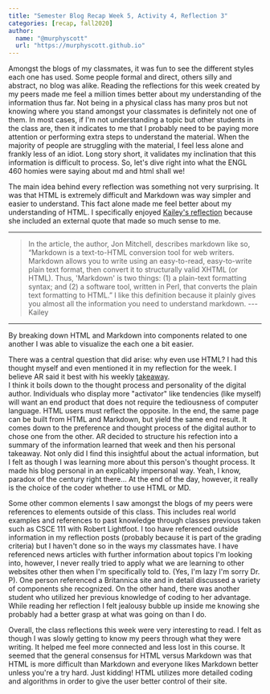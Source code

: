 ```yaml
---
title: "Semester Blog Recap Week 5, Activity 4, Reflection 3"
categories: [recap, fall2020]
author:
  name: "@murphyscott"
  url: "https://murphyscott.github.io"
---
```

Amongst the blogs of my classmates, it was fun to see the different styles each one has used. Some people formal and direct, others silly and abstract, no blog was alike. Reading the reflections for this week created by my peers made me feel a million times better about my understanding of the information thus far. Not being in a physical class has many pros but not knowing where you stand amongst your classmates is definitely not one of them. In most cases, if I'm not understanding a topic but other students in the class are, then it indicates to me that I probably need to be paying more attention or performing extra steps to understand the material. When the majority of people are struggling with the material, I feel less alone and frankly less of an idiot. Long story short, it validates my inclination that this information is difficult to process. So, let's dive right into what the ENGL 460 homies were saying about md and html shall we!
	
The main idea behind every reflection was something not very surprising. It was that HTML is extremely difficult and Markdown was way simpler and easier to understand. This fact alone made me feel better about my understanding of HTML. I specifically enjoyed [Kailey's reflection](https://kmaclin17.github.io/reflective%20posts/2020/09/18/slug.html) because she included an external quote that made so much sense to me. 

---
>In the article, the author, Jon Mitchell, describes markdown like so, “Markdown is a text-to-HTML conversion tool for web writers. Markdown allows you to write using an 
>easy-to-read, easy-to-write plain text format, then convert it to structurally valid XHTML (or HTML). Thus, 'Markdown' is two things: (1) a plain-text formatting syntax; 
>and (2) a software tool, written in Perl, that converts the plain text formatting to HTML.” I like this definition because it plainly gives you almost all the 
>information you need to understand markdown.
>---Kailey 
---

By breaking down HTML and Markdown into components related to one another I was able to visualize the each one a bit easier. 
  
There was a central question that did arise: why even use HTML? I had this thought myself and even mentioned it in my reflection for the week. I believe AR said it best with his weekly [takeaway](https://abdrhkhan.github.io/2020/09/18/WeeklyReflection3.html).  
I think it boils down to the thought process and personality of the digital author. Individuals who display more "activator" like tendencies (like myself) will want an end product that does not require the tediousness of computer language. HTML users must reflect the opposite. In the end, the same page can be built from HTML and Markdown, but yield the same end result. It comes down to the preference and thought process of the digital author to chose one from the other.
AR decided to structure his refection into a summary of the information learned that week and then his personal takeaway. Not only did I find this insightful about the actual information, but I felt as though I was learning more about this person's thought process. It made his blog personal in an explicably impersonal way. Yeah, I know, paradox of the century right there… At the end of the day, however, it really is the choice of the coder whether to use HTML or MD. 
	
Some other common elements I saw amongst the blogs of my peers were references to elements outside of this class. This includes real world examples and references to past knowledge through classes previous taken such as CSCE 111 with Robert Lightfoot. I too have referenced outside information in my reflection posts (probably because it is part of the grading criteria) but I haven't done so in the ways my classmates have. I have referenced news articles with further information about topics I'm looking into, however, I never really tried to apply what we are learning to other websites other then when I'm specifically told to. (Yes, I'm lazy I'm sorry Dr. P). One person referenced a Britannica site and in detail discussed a variety of components she recognized. On the other hand, there was another student who utilized her previous knowledge of coding to her advantage. While reading her reflection I felt jealousy bubble up inside me knowing she probably had a better grasp at what was going on than I do. 

Overall, the class reflections this week were very interesting to read. I felt as though I was slowly getting to know my peers through what they were writing. It helped me feel more connected and less lost in this course. It seemed that the general consensus for HTML versus Markdown was that HTML is more difficult than Markdown and everyone likes Markdown better unless you're a try hard. Just kidding! HTML utilizes more detailed coding and algorithms in order to give the user better control of their site. 
